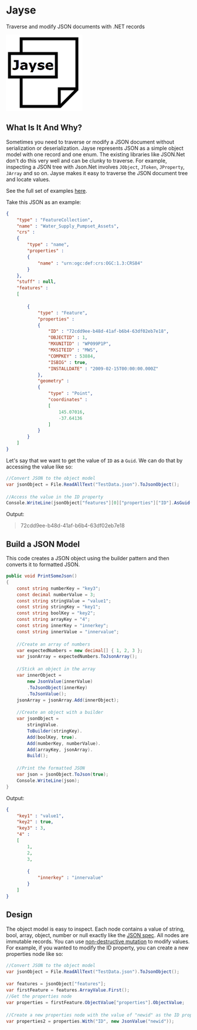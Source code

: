 # Jayse

Traverse and modify JSON documents with .NET records

![diagram](https://github.com/MelbourneDeveloper/Jayse/blob/main/Images/IconSmall.png) 

## What Is It And Why?
Sometimes you need to traverse or modify a JSON document without serialization or deserialization. Jayse represents JSON as a simple object model with one record and one enum. The existing libraries like JSON.Net don't do this very well and can be clunky to traverse. For example, inspecting a JSON tree with Json.Net involves `JObject`, `JToken`, `JProperty`, `JArray` and so on. Jayse makes it easy to traverse the JSON document tree and locate values. 

See the full set of examples [here](https://github.com/MelbourneDeveloper/Jayse/blob/906ac390e219d06110275347406a6391d2105220/src/Jayse.UnitTests/UnitTest1.cs#L13).

Take this JSON as an example:

```JSON
{
    "type" : "FeatureCollection",
    "name" : "Water_Supply_Pumpset_Assets",
    "crs" : 
    {
        "type" : "name",
        "properties" : 
        {
            "name" : "urn:ogc:def:crs:OGC:1.3:CRS84"
        }
    },
    "stuff" : null,
    "features" : 
    [
        
        {
            "type" : "Feature",
            "properties" : 
            {
                "ID" : "72cdd9ee-b48d-41af-b6b4-63df02eb7e18",
                "OBJECTID" : 1,
                "MXUNITID" : "WP099P1P",
                "MXSITEID" : "MWS",
                "COMPKEY" : 53884,
                "ISBIG" : true,
                "INSTALLDATE" : "2009-02-15T00:00:00.000Z"
            },
            "geometry" : 
            {
                "type" : "Point",
                "coordinates" : 
                [
                    145.07016,
                    -37.64136
                ]
            }
        }
    ]
}
```

Let's say that we want to get the value of `ID` as a `Guid`. We can do that by accessing the value like so:

```cs
//Convert JSON to the object model
var jsonObject = File.ReadAllText("TestData.json").ToJsonObject();

//Access the value in the ID property
Console.WriteLine(jsonObject["features"][0]["properties"]["ID"].AsGuid().ToString());
```

Output:

> 72cdd9ee-b48d-41af-b6b4-63df02eb7e18

## Build a JSON Model

This code creates a JSON object using the builder pattern and then converts it to formatted JSON.

```cs
public void PrintSomeJson()
{
    const string numberKey = "key3";
    const decimal numberValue = 3;
    const string stringValue = "value1";
    const string stringKey = "key1";
    const string boolKey = "key2";
    const string arrayKey = "4";
    const string innerKey = "innerkey";
    const string innerValue = "innervalue";

    //Create an array of numbers
    var expectedNumbers = new decimal[] { 1, 2, 3 };
    var jsonArray = expectedNumbers.ToJsonArray();

    //Stick an object in the array
    var innerObject =
        new JsonValue(innerValue)
        .ToJsonObject(innerKey)
        .ToJsonValue();
    jsonArray = jsonArray.Add(innerObject);

    //Create an object with a builder
    var jsonObject =
        stringValue.
        ToBuilder(stringKey).
        Add(boolKey, true).
        Add(numberKey, numberValue).
        Add(arrayKey, jsonArray).
        Build();

    //Print the formatted JSON
    var json = jsonObject.ToJson(true);
    Console.WriteLine(json);
}
```

Output:

```JSON
{
    "key1" : "value1",
    "key2" : true,
    "key3" : 3,
    "4" : 
    [
        1,
        2,
        3,
        
        {
            "innerkey" : "innervalue"
        }
    ]
}
```

## Design

The object model is easy to inspect. Each node contains a value of string, bool, array, object, number or null exactly like  the [JSON spec](https://www.json.org/json-en.html). All nodes are immutable records. You can use [non-destructive mutation](https://docs.microsoft.com/en-us/dotnet/csharp/whats-new/tutorials/records#non-destructive-mutation) to modify values. For example, if you wanted to modify the ID property, you can create a new properties node like so:

```cs
//Convert JSON to the object model
var jsonObject = File.ReadAllText("TestData.json").ToJsonObject();

var features = jsonObject["features"];
var firstFeature = features.ArrayValue.First();
//Get the properties node
var properties = firstFeature.ObjectValue["properties"].ObjectValue;

//Create a new properties node with the value of "newid" as the ID property
var properties2 = properties.With("ID", new JsonValue("newid"));
```
